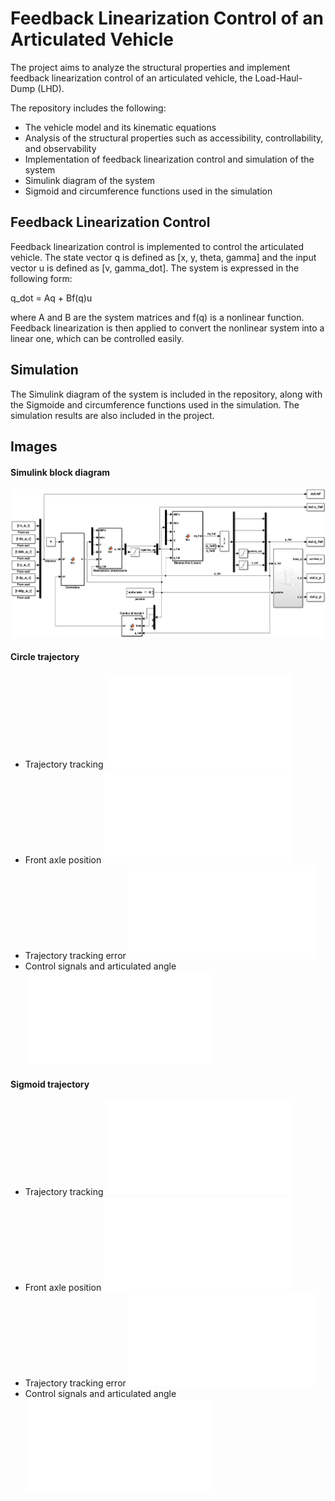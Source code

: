 # Feedback Linearization Control of an Articulated Vehicle

The project aims to analyze the structural properties and implement feedback linearization control of an articulated vehicle, the Load-Haul-Dump (LHD).

The repository includes the following:

* The vehicle model and its kinematic equations
* Analysis of the structural properties such as accessibility, controllability, and observability
* Implementation of feedback linearization control and simulation of the system
* Simulink diagram of the system
* Sigmoid and circumference functions used in the simulation


## Feedback Linearization Control
Feedback linearization control is implemented to control the articulated vehicle. The state vector q is defined as [x, y, theta, gamma] and the input vector u is defined as [v, gamma_dot]. The system is expressed in the following form:

q_dot = Aq + Bf(q)u

where A and B are the system matrices and f(q) is a nonlinear function. Feedback linearization is then applied to convert the nonlinear system into a linear one, which can be controlled easily.


## Simulation
The Simulink diagram of the system is included in the repository, along with the Sigmoide and circumference functions used in the simulation. The simulation results are also included in the project.


## Images
#### Simulink block diagram
![](img/simulink_diagram.png)

#### Circle trajectory
* Trajectory tracking
![](img/circle__Trajectory_tracking.pdf)
* Front axle position
![](img/circle__Front_axle_position.pdf)
* Trajectory tracking error
![](img/circle__Trajectory_tracking_error.pdf)
* Control signals and articulated angle
![](img/circle__Control_signals_and_articulated_angle.pdf)

#### Sigmoid trajectory
* Trajectory tracking
![](img/sigmoid__Trajectory_tracking.pdf)
* Front axle position
![](img/sigmoid__Front_axle_position.pdf)
* Trajectory tracking error
![](img/sigmoid__Trajectory_tracking_error.pdf)
* Control signals and articulated angle
![](img/sigmoid__Control_signals_and_articulated_angle.pdf)